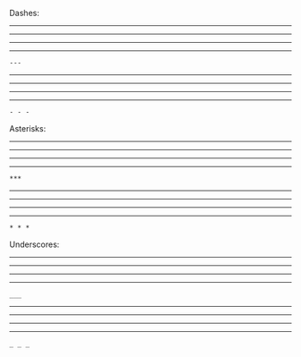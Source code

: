 Dashes:

* * *

* * *

* * *

* * *

    ---
    

* * *

* * *

* * *

* * *

    - - -
    

Asterisks:

* * *

* * *

* * *

* * *

    ***
    

* * *

* * *

* * *

* * *

    * * *
    

Underscores:

* * *

* * *

* * *

* * *

    ___
    

* * *

* * *

* * *

* * *

    _ _ _